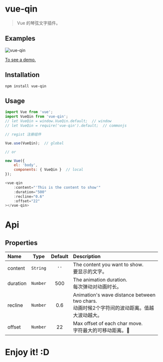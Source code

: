 # vue-qin

> Vue 的琴弦文字插件。

##  Examples
![vue-qin](https://raw.githubusercontent.com/shalldie/vue-qin/master/GIF.gif)

[To see a demo.](https://shalldie.github.io/demos/vue-qin/)

## Installation
    npm install vue-qin

## Usage

```js
import Vue from 'vue';
import VueQin from 'vue-qin';
// let VueQin = window.VueQin.default;  // window
// let VueQin = require('vue-qin').default;  // commonjs
```

```js
// regist 注册组件

Vue.use(VueQin);  // global

// or

new Vue({
    el: 'body',
    components: { VueQin }  // local
});
```

```js
<vue-qin 
    :content="'This is the content to show'"
    :duration="500"
    :recline="0.6"
    :offset="22"
></vue-qin>
```
    
# Api

## Properties

|   Name   |   Type   | Default |                                          Description                                     |
| :------- | :------: | :-----: | :--------------------------------------------------------------------------------------- |
| content  | `String` |  `''`   | The content you want to show.<br>要显示的文字。                                             |
| duration | `Number` |   500   | The animation duration.<br>每次弹动对动画时长。                                              |
| recline  | `Number` |   0.6   | Animation's wave distance between two chars.<br>动画时候2个字符间的波动距离。值越大波动越大。    |
| offset   | `Number` |   22    | Max offset of each char move.<br>字符最大的可移动距离。                                      |

# Enjoy it! :D

